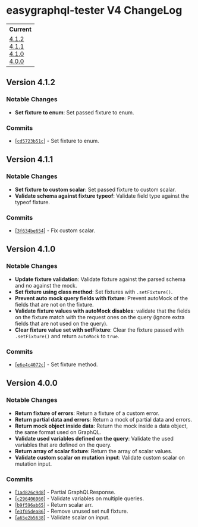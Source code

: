 # easygraphql-tester V4 ChangeLog

<table>
<tr>
<th>Current</th>
</tr>
<tr>
<td>
<a href="#4.1.2">4.1.2</a><br/>
<a href="#4.1.1">4.1.1</a><br/>
<a href="#4.1.0">4.1.0</a><br/>
<a href="#4.0.0">4.0.0</a><br/>
</td>
</tr>
</table>

<a id="4.1.2"></a>
## Version 4.1.2

### Notable Changes

* **Set fixture to enum**: Set passed fixture to enum.

### Commits

* [[`cd5723b51c`](https://github.com/EasyGraphQL/easygraphql-tester/commit/cd5723b51c)] - Set fixture to enum.

<a id="4.1.1"></a>
## Version 4.1.1

### Notable Changes

* **Set fixture to custom scalar**: Set passed fixture to custom scalar.
* **Validate schema against fixture typeof**: Validate field type against the typeof fixture.

### Commits

* [[`3f634be654`](https://github.com/EasyGraphQL/easygraphql-tester/commit/3f634be654)] - Fix custom scalar.

<a id="4.1.0"></a>
## Version 4.1.0

### Notable Changes

* **Update fixture validation**: Validate fixture against the parsed schema and no against the mock.
* **Set fixture using class method**: Set fixtures with `.setFixture()`.
* **Prevent auto mock query fields with fixture**: Prevent autoMock of the fields that are not on the fixture.
* **Validate fixture values with autoMock disables**: validate that the fields on the fixture match with the request ones on the query (ignore extra fields that are not used on the query).
* **Clear fixture value set with setFixture**: Clear the fixture passed with `.setFixture()` and return `autoMock` to `true`.

### Commits

* [[`e6e4c4072c`](https://github.com/EasyGraphQL/easygraphql-tester/commit/e6e4c4072c)] - Set fixture method.

<a id="4.0.0"></a>
## Version 4.0.0

### Notable Changes

* **Return fixture of errors**: Return a fixture of a custom error.
* **Return partial data and errors**: Return a mock of partial data and errors.
* **Return mock object inside data**: Return the mock inside a data object, the same format used on GraphQL.
* **Validate used variables defined on the query**: Validate the used variables that are defined on the query.
* **Return array of scalar fixture**: Return the array of scalar values.
* **Validate custom scalar on mutation input**: Validate custom scalar on mutation input.


### Commits

* [[`1ad826c9d8`](https://github.com/EasyGraphQL/easygraphql-tester/commit/1ad826c9d8)] - Partial GraphQLResponse.
* [[`c296406960`](https://github.com/EasyGraphQL/easygraphql-tester/commit/c296406960)] - Validate variables on multiple queries.
* [[`b9f596ab65`](https://github.com/EasyGraphQL/easygraphql-tester/commit/b9f596ab65)] - Return scalar arr.
* [[`e3f05dea86`](https://github.com/EasyGraphQL/easygraphql-tester/commit/e3f05dea86)] - Remove unused set null fixture.
* [[`a65e2b5638`](https://github.com/EasyGraphQL/easygraphql-tester/commit/a65e2b5638)] - Validate scalar on input.
